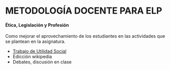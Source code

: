 # METODOLOGÍA DOCENTE PARA ELP

#### Ética, Legislación y Profesión

Como mejorar el aprovechamiento de los estudiantes en las actividades que se plantean en la asignatura.

- [Trabajo de Utilidad Social](tus.md)
- Edicción wikipedia
- Debates, discusión en clase
